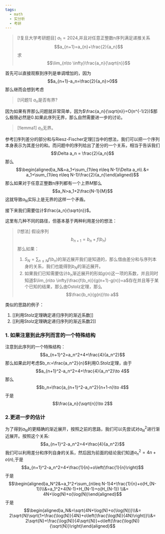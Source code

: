 ```yaml
---
tags:
  - math
  - 实分析
  - 考研
---
```


> [!复旦大学考研题目]
> $a_1=2024$,并且对任意正整数n序列满足递推关系$$a_{n+1}=a_{n}+\frac{2}{a_n}$$求$$\lim_{n\to \infty}\frac{a_n}{\sqrt{n}}$$

首先可以直接观察到序列是单调增加的，因为$$a_{n+1}-a_n=\frac{2}{a_n}>0$$
那么继而会想到考虑

> [!问题1]
> $a_n$是否有界?

因为如果有界那么问题就非常简单，因为$\frac{a_n}{\sqrt{n}}=O(n^{-1/2})$那么极限必然是0.如果此序列无界，那么自然需要进一步的讨论。

> [!lemma1]
> $a_n$无界。

参考[[序列差分的部分和与Riesz-Fischer定理]]当中的想法，我们可以把一个序列本身表示为其差分的和。而问题中的序列给出了差分的一个关系，相当于告诉我们$$\Delta a_n = \frac{2}{a_n}$$那么$$\begin{aligned}a_N&=a_1+\sum_{1\leq n\leq N-1}\Delta a_n\\ &= a_1+\sum_{1\leq n\leq N-1}\frac{2}{a_n}\end{aligned}$$那么如果对于任意正整数n序列都有一个上界$M$那么$$a_N>a_1+2\frac{N-1}{M}$$这就导致$a_N$实际上是无界的这样一个矛盾。

接下来我们需要估计$\frac{a_n}{\sqrt{n}}$。

这里有几种不同的路径，但基本基于两种利用差分的想法：

> [!想法]
> 假设序列$$b_{n+1}=b_n+f(b_n)$$那么如果：
> 1. $S_N=\sum_{n\leq N}f(b_n)$的渐近展开我们是知道的，那么借由差分和与序列本身的关系，我们也能得到$b_N$的渐近展开。
> 2. 如果我们已知需要估计$b_n$渐近展开的形如$g(n)$这一项的系数，并且同时知道$\lim_{n\to \infty}\frac{f(b_n)}{g(n+1)-g(n)}=a$存在并且等于某个已知的结果，那么由Ostolz定理，那么$$\frac{b_n}{g(n)}\to a$$

类似的思路的例子：
1. [[利用Stolz定理确定递归序列的渐近系数]]
2. [[利用Stolz定理确定递归序列的渐近系数2]]

### 1. 如果注意到此序列而言的一个特殊结构

注意到此序列的一个特殊结构：
$$a_{n+1}^2=a_n^2+4+\frac{4}{a_n^2}$$
那么如果此时考虑$b_n:=\frac{a_n^2}{n}$利用O.Stolz定理，由于
$$a_{n+1}^2-a_n^2=4+\frac{4}{a_n^2}\to 4$$那么$$b_n=\frac{a_{n+1}^2-a_n^2}{n+1-n}\to 4$$
于是$$\frac{a_n}{\sqrt{n}}\to 2$$
### 2.更进一步的估计

为了得到$a_N$的更精确的渐近展开，按照之前的思路，我们可以先尝试对$a_N^2$进行渐近展开。按照这个关系:
$$a_{n+1}^2-a_n^2=4+\frac{4}{a_n^2}$$
我们可以利用差分和序列自身的关系，然后因为前面的结论我们知道$a_n^2 = 4n+o(n)$,于是$$a_{n+1}^2-a_n^2=4+\frac{1}{n}+o\left(\frac{1}{n}\right)$$
于是$$\begin{aligned}a_N^2&=a_1^2+\sum_{n\leq N-1}4+\frac{1}{n}+o(H_{N-1})\\&=a_1^2+4(N-1)+H_{N-1}+o(H_{N-1}) \\&= 4N+\log(N)+o(\log(N))\end{aligned}$$
于是$$\begin{aligned}a_N&=\sqrt{4N+\log(N)+o(\log(N))}\\&= 2\sqrt{N}\sqrt{1+\frac{\log(N)}{4N}+o\left(\frac{\log(N)}{4N}\right)}\\&= 2\sqrt{N}+\frac{\log(N)}{4\sqrt{N}}+o\left(\frac{\log(N)}{\sqrt{N}}\right)\end{aligned}$$








